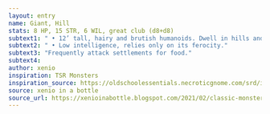 ```yaml
---
layout: entry 
name: Giant, Hill
stats: 8 HP, 15 STR, 6 WIL, great club (d8+d8)
subtext1: " • 12’ tall, hairy and brutish humanoids. Dwell in hills and plains."
subtext2: " • Low intelligence, relies only on its ferocity."
subtext3: "Frequently attack settlements for food."
subtext4: 
author: xenio
inspiration: TSR Monsters
inspiration_source: https://oldschoolessentials.necroticgnome.com/srd/index.php/Monster_Descriptions
source: xenio in a bottle
source_url: https://xenioinabottle.blogspot.com/2021/02/classic-monsters-for-cairnito-part-1.html
---
```


